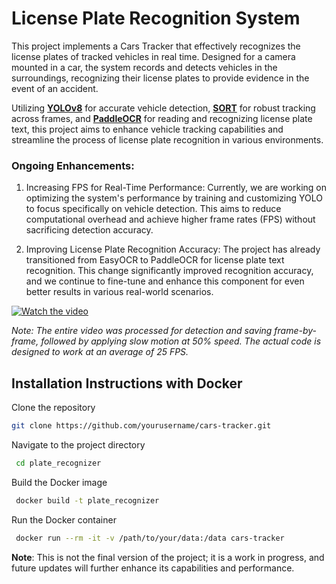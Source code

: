 # License Plate Recognition System
This project implements a Cars Tracker that effectively recognizes the license plates of tracked vehicles in real time. Designed for a camera mounted in a car, the system records and detects vehicles in the surroundings, recognizing their license plates to provide evidence in the event of an accident.
 
Utilizing [**YOLOv8**](https://github.com/autogyro/yolo-V8) for accurate vehicle detection,  [**SORT**](https://pypi.org/project/sort-tracker/) for robust tracking across frames, and [**PaddleOCR**](https://github.com/PaddlePaddle/PaddleOCR) for reading and recognizing license plate text, this project aims to enhance vehicle tracking capabilities and streamline the process of license plate recognition in various environments.


### Ongoing Enhancements:
1. Increasing FPS for Real-Time Performance:
Currently, we are working on optimizing the system's performance by training and customizing YOLO to focus specifically on vehicle detection. This aims to reduce computational overhead and achieve higher frame rates (FPS) without sacrificing detection accuracy.

2. Improving License Plate Recognition Accuracy:
The project has already transitioned from EasyOCR to PaddleOCR for license plate text recognition. This change significantly improved recognition accuracy, and we continue to fine-tune and enhance this component for even better results in various real-world scenarios.

[![Watch the video](https://i.sstatic.net/Vp2cE.png)](https://youtu.be/vt5fpE0bzSY)


*Note: The entire video was processed for detection and saving frame-by-frame, followed by applying slow motion at 50% speed. The actual code is designed to work at an average of 25 FPS.*


## Installation Instructions with Docker 


Clone the repository
 ```bash
 git clone https://github.com/yourusername/cars-tracker.git
```

Navigate to the project directory
```bash
 cd plate_recognizer
```
Build the Docker image
```bash
 docker build -t plate_recognizer
```
Run the Docker container
```bash
 docker run --rm -it -v /path/to/your/data:/data cars-tracker
 ```
     
**Note**: This is not the final version of the project; it is a work in progress, and future updates will further enhance its capabilities and performance.


